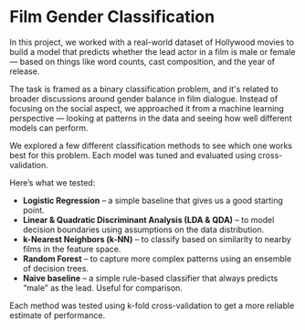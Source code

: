 # Film Gender Classification

In this project, we worked with a real-world dataset of Hollywood movies to build a model that predicts whether the lead actor in a film is male or female — based on things like word counts, cast composition, and the year of release.

The task is framed as a binary classification problem, and it's related to broader discussions around gender balance in film dialogue. Instead of focusing on the social aspect, we approached it from a machine learning perspective — looking at patterns in the data and seeing how well different models can perform.


We explored a few different classification methods to see which one works best for this problem. Each model was tuned and evaluated using cross-validation.

Here’s what we tested:

- **Logistic Regression** – a simple baseline that gives us a good starting point.
- **Linear & Quadratic Discriminant Analysis (LDA & QDA)** – to model decision boundaries using assumptions on the data distribution.
- **k-Nearest Neighbors (k-NN)** – to classify based on similarity to nearby films in the feature space.
- **Random Forest** – to capture more complex patterns using an ensemble of decision trees.
- **Naive baseline** – a simple rule-based classifier that always predicts “male” as the lead. Useful for comparison.

Each method was tested using k-fold cross-validation to get a more reliable estimate of performance.
